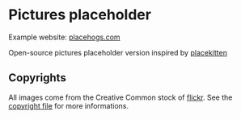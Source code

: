 Pictures placeholder
====================

Example website: [placehogs.com](http://placehogs.com)

Open-source pictures placeholder version inspired by [placekitten](placekitten.com)


## Copyrights
All images come from the Creative Common stock of [flickr](https://www.flickr.com/creativecommons/). See the [copyright file](https://github.com/jdeniau/pictures-placeholder/blob/master/app/config/copyrights.json) for more informations.
